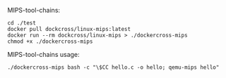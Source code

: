 MIPS-tool-chains:

```shell
cd ./test
docker pull dockcross/linux-mips:latest
docker run --rm dockcross/linux-mips > ./dockercross-mips
chmod +x ./dockercross-mips
```

MIPS-tool-chains usage:

```shell
./dockercross-mips bash -c "\$CC hello.c -o hello; qemu-mips hello"
```





